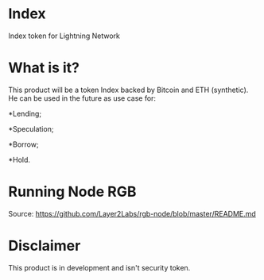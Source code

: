 # Index
Index token for Lightning Network

# What is it?

This product will be a token Index backed by Bitcoin and ETH (synthetic). He can be used in the future as use case for:

*Lending;

*Speculation;

*Borrow;

*Hold.

# Running Node RGB

Source: https://github.com/Layer2Labs/rgb-node/blob/master/README.md

# Disclaimer

This product is in development and isn't security token.


